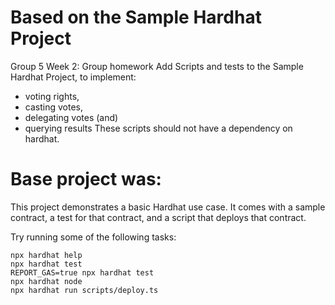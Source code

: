 # Based on the Sample Hardhat Project

Group 5 Week 2: Group homework
Add Scripts and tests to the Sample Hardhat Project, to implement:
- voting rights,
- casting votes,
- delegating votes (and)
- querying results
These scripts should not have a dependency on hardhat.

# Base project was:
This project demonstrates a basic Hardhat use case. It comes with a sample contract, a test for that contract, and a script that deploys that contract.

Try running some of the following tasks:

```shell
npx hardhat help
npx hardhat test
REPORT_GAS=true npx hardhat test
npx hardhat node
npx hardhat run scripts/deploy.ts
```
